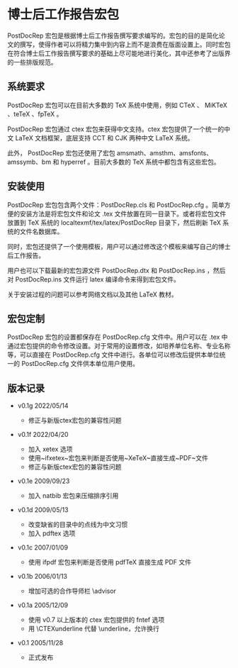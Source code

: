 # 博士后工作报告宏包

PostDocRep 宏包是根据博士后工作报告撰写要求编写的。宏包的目的是简化论文的撰写，使得作者可以将精力集中到内容上而不是浪费在版面设置上。同时宏包在符合博士后工作报告撰写要求的基础上尽可能地进行美化，其中还参考了出版界的一些排版规范。

## 系统要求

PostDocRep 宏包可以在目前大多数的 TeX 系统中使用，例如 CTeX 、 MiKTeX 、teTeX 、fpTeX 。

PostDocRep 宏包通过 ctex 宏包来获得中文支持。ctex 宏包提供了一个统一的中文 LaTeX 文档框架，底层支持 CCT 和 CJK 两种中文 LaTeX 系统。

此外， PostDocRep 宏包还使用了宏包 amsmath、amsthm、amsfonts、amssymb、bm 和 hyperref 。目前大多数的 TeX 系统中都包含有这些宏包。

## 安装使用

PostDocRep 宏包包含两个文件：PostDocRep.cls 和 PostDocRep.cfg 。简单方便的安装方法是将宏包文件和论文 .tex 文件放置在同一目录下。或者将宏包文件放置到 TeX 系统的 localtexmf/tex/latex/PostDocRep 目录下，然后刷新 TeX 系统的文件名数据库。

同时，宏包还提供了一个使用模板，用户可以通过修改这个模板来编写自己的博士后工作报告。

用户也可以下载最新的宏包源文件 PostDocRep.dtx 和 PostDocRep.ins ，然后对 PostDocRep.ins 文件运行 latex 编译命令来得到宏包文件。

关于安装过程的问题可以参考网络文档以及其他 LaTeX 教材。

## 宏包定制

PostDocRep 宏包的设置都保存在 PostDocRep.cfg 文件中。用户可以在 .tex 中通过宏包提供的命令修改设置。对于常用的设置修改，如培养单位名称、专业名称等，可以直接在 PostDocRep.cfg 文件中进行。各单位可以修改后提供本单位统一的 PostDocRep.cfg 文件供本单位用户使用。

## 版本记录

- v0.1g 2022/05/14
	- 修正与新版ctex宏包的兼容性问题

- v0.1f 2022/04/20
	- 加入 xetex 选项
	- 使用~ifxetex~宏包来判断是否使用~XeTeX~直接生成~PDF~文件
	- 修正与新版ctex宏包的兼容性问题

- v0.1e 2009/09/23
	- 加入 natbib 宏包来压缩排序引用

- v0.1d  2009/05/13
	- 改变缺省的目录中的点线为中文习惯
	- 加入 pdftex 选项

- v0.1c  2007/01/09
	- 使用 ifpdf 宏包来判断是否使用 pdfTeX 直接生成 PDF 文件

- v0.1b  2006/01/13
	- 增加可选的合作导师栏 \advisor

- v0.1a  2005/12/09
	- 使用 v0.7 以上版本的 ctex 宏包提供的 fntef 选项
	- 用 \CTEXunderline 代替 \underline，允许换行

- v0.1  2005/11/28
	- 正式发布
